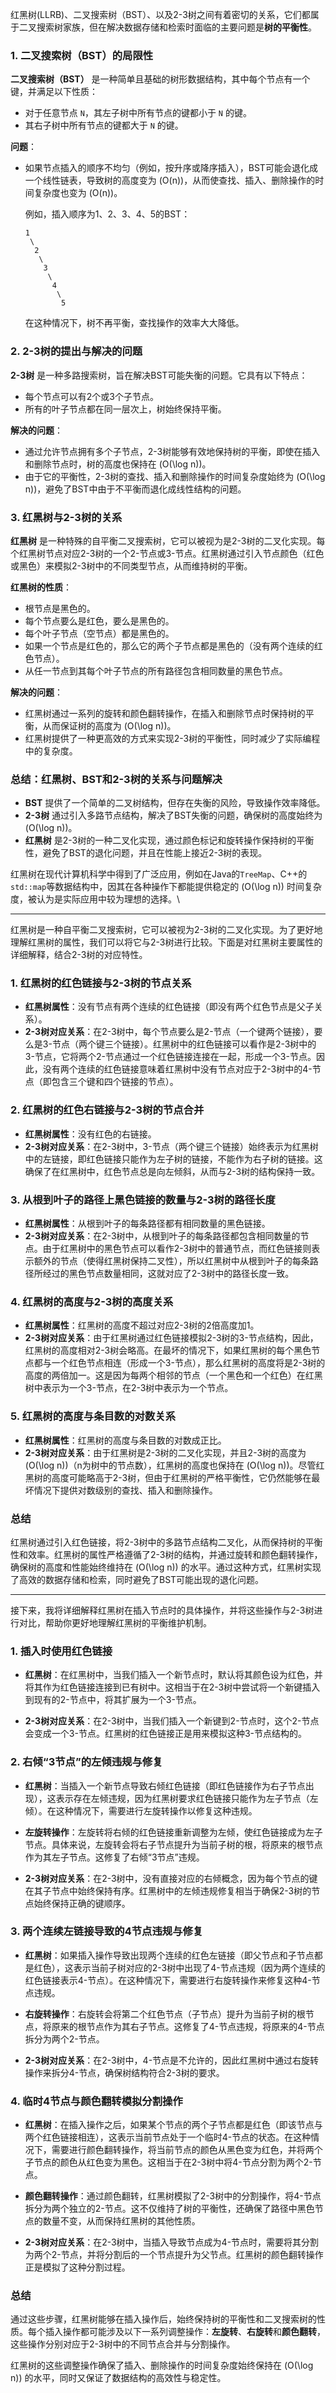 红黑树(LLRB)、二叉搜索树（BST）、以及2-3树之间有着密切的关系，它们都属于二叉搜索树家族，但在解决数据存储和检索时面临的主要问题是**树的平衡性**。

### 1. 二叉搜索树（BST）的局限性

**二叉搜索树（BST）** 是一种简单且基础的树形数据结构，其中每个节点有一个键，并满足以下性质：

- 对于任意节点 `N`，其左子树中所有节点的键都小于 `N` 的键。
- 其右子树中所有节点的键都大于 `N` 的键。

**问题**：
- 如果节点插入的顺序不均匀（例如，按升序或降序插入），BST可能会退化成一个线性链表，导致树的高度变为 \(O(n)\)，从而使查找、插入、删除操作的时间复杂度也变为 \(O(n)\)。
  
  例如，插入顺序为1、2、3、4、5的BST：
  ```
  1
   \
    2
     \
      3
       \
        4
         \
          5
  ```
  在这种情况下，树不再平衡，查找操作的效率大大降低。

### 2. 2-3树的提出与解决的问题

**2-3树** 是一种多路搜索树，旨在解决BST可能失衡的问题。它具有以下特点：

- 每个节点可以有2个或3个子节点。
- 所有的叶子节点都在同一层次上，树始终保持平衡。

**解决的问题**：
- 通过允许节点拥有多个子节点，2-3树能够有效地保持树的平衡，即使在插入和删除节点时，树的高度也保持在 \(O(\log n)\)。
- 由于它的平衡性，2-3树的查找、插入和删除操作的时间复杂度始终为 \(O(\log n)\)，避免了BST中由于不平衡而退化成线性结构的问题。

### 3. 红黑树与2-3树的关系

**红黑树** 是一种特殊的自平衡二叉搜索树，它可以被视为是2-3树的二叉化实现。每个红黑树节点对应2-3树的一个2-节点或3-节点。红黑树通过引入节点颜色（红色或黑色）来模拟2-3树中的不同类型节点，从而维持树的平衡。

**红黑树的性质**：
- 根节点是黑色的。
- 每个节点要么是红色，要么是黑色的。
- 每个叶子节点（空节点）都是黑色的。
- 如果一个节点是红色的，那么它的两个子节点都是黑色的（没有两个连续的红色节点）。
- 从任一节点到其每个叶子节点的所有路径包含相同数量的黑色节点。

**解决的问题**：
- 红黑树通过一系列的旋转和颜色翻转操作，在插入和删除节点时保持树的平衡，从而保证树的高度为 \(O(\log n)\)。
- 红黑树提供了一种更高效的方式来实现2-3树的平衡性，同时减少了实际编程中的复杂度。

### 总结：红黑树、BST和2-3树的关系与问题解决

- **BST** 提供了一个简单的二叉树结构，但存在失衡的风险，导致操作效率降低。
- **2-3树** 通过引入多路节点结构，解决了BST失衡的问题，确保树的高度始终为 \(O(\log n)\)。
- **红黑树** 是2-3树的一种二叉化实现，通过颜色标记和旋转操作保持树的平衡性，避免了BST的退化问题，并且在性能上接近2-3树的表现。

红黑树在现代计算机科学中得到了广泛应用，例如在Java的`TreeMap`、C++的`std::map`等数据结构中，因其在各种操作下都能提供稳定的 \(O(\log n)\) 时间复杂度，被认为是实际应用中较为理想的选择。\

------------

红黑树是一种自平衡二叉搜索树，它可以被视为2-3树的二叉化实现。为了更好地理解红黑树的属性，我们可以将它与2-3树进行比较。下面是对红黑树主要属性的详细解释，结合2-3树的对应特性。

### 1. 红黑树的红色链接与2-3树的节点关系

- **红黑树属性**：没有节点有两个连续的红色链接（即没有两个红色节点是父子关系）。
- **2-3树对应关系**：在2-3树中，每个节点要么是2-节点（一个键两个链接），要么是3-节点（两个键三个链接）。红黑树中的红色链接可以看作是2-3树中的3-节点，它将两个2-节点通过一个红色链接连接在一起，形成一个3-节点。因此，没有两个连续的红色链接意味着红黑树中没有节点对应于2-3树中的4-节点（即包含三个键和四个链接的节点）。

### 2. 红黑树的红色右链接与2-3树的节点合并

- **红黑树属性**：没有红色的右链接。
- **2-3树对应关系**：在2-3树中，3-节点（两个键三个链接）始终表示为红黑树中的左链接，即红色链接只能作为左子树的链接，不能作为右子树的链接。这确保了在红黑树中，红色节点总是向左倾斜，从而与2-3树的结构保持一致。

### 3. 从根到叶子的路径上黑色链接的数量与2-3树的路径长度

- **红黑树属性**：从根到叶子的每条路径都有相同数量的黑色链接。
- **2-3树对应关系**：在2-3树中，从根到叶子的每条路径都包含相同数量的节点。由于红黑树中的黑色节点可以看作2-3树中的普通节点，而红色链接则表示额外的节点（使得红黑树保持二叉性），所以红黑树中从根到叶子的每条路径所经过的黑色节点数量相同，这就对应了2-3树中的路径长度一致。

### 4. 红黑树的高度与2-3树的高度关系

- **红黑树属性**：红黑树的高度不超过对应2-3树的2倍高度加1。
- **2-3树对应关系**：由于红黑树通过红色链接模拟2-3树的3-节点结构，因此，红黑树的高度相对2-3树会略高。在最坏的情况下，如果红黑树的每个黑色节点都与一个红色节点相连（形成一个3-节点），那么红黑树的高度将是2-3树的高度的两倍加一。这是因为每两个相邻的节点（一个黑色和一个红色）在红黑树中表示为一个3-节点，在2-3树中表示为一个节点。

### 5. 红黑树的高度与条目数的对数关系

- **红黑树属性**：红黑树的高度与条目数的对数成正比。
- **2-3树对应关系**：由于红黑树是2-3树的二叉化实现，并且2-3树的高度为 \(O(\log n)\)（n为树中的节点数），红黑树的高度也保持在 \(O(\log n)\)。尽管红黑树的高度可能略高于2-3树，但由于红黑树的严格平衡性，它仍然能够在最坏情况下提供对数级别的查找、插入和删除操作。

### 总结

红黑树通过引入红色链接，将2-3树中的多路节点结构二叉化，从而保持树的平衡性和效率。红黑树的属性严格遵循了2-3树的结构，并通过旋转和颜色翻转操作，确保树的高度和性能始终维持在 \(O(\log n)\) 的水平。通过这种方式，红黑树实现了高效的数据存储和检索，同时避免了BST可能出现的退化问题。

-----

接下来，我将详细解释红黑树在插入节点时的具体操作，并将这些操作与2-3树进行对比，帮助你更好地理解红黑树的平衡维护机制。

### 1. 插入时使用红色链接

- **红黑树**：在红黑树中，当我们插入一个新节点时，默认将其颜色设为红色，并将其作为红色链接连接到已有树中。这相当于在2-3树中尝试将一个新键插入到现有的2-节点中，将其扩展为一个3-节点。
  
- **2-3树对应关系**：在2-3树中，当我们插入一个新键到2-节点时，这个2-节点会变成一个3-节点。红黑树的红色链接正是用来模拟这种3-节点结构的。

### 2. 右倾“3节点”的左倾违规与修复

- **红黑树**：当插入一个新节点导致右倾红色链接（即红色链接作为右子节点出现），这表示存在左倾违规，因为红黑树要求红色链接只能作为左子节点（左倾）。在这种情况下，需要进行左旋转操作以修复这种违规。
  
- **左旋转操作**：左旋转将右倾的红色链接重新调整为左倾，使红色链接成为左子节点。具体来说，左旋转会将右子节点提升为当前子树的根，将原来的根节点作为其左子节点。这修复了右倾“3节点”违规。
  
- **2-3树对应关系**：在2-3树中，没有直接对应的右倾概念，因为每个节点的键在其子节点中始终保持有序。红黑树中的左倾违规修复相当于确保2-3树的节点始终保持正确的键顺序。

### 3. 两个连续左链接导致的4节点违规与修复

- **红黑树**：如果插入操作导致出现两个连续的红色左链接（即父节点和子节点都是红色），这表示当前子树对应的2-3树中出现了4-节点违规（因为两个连续的红色链接表示4-节点）。在这种情况下，需要进行右旋转操作来修复这种4-节点违规。
  
- **右旋转操作**：右旋转会将第二个红色节点（子节点）提升为当前子树的根节点，将原来的根节点作为其右子节点。这修复了4-节点违规，将原来的4-节点拆分为两个2-节点。
  
- **2-3树对应关系**：在2-3树中，4-节点是不允许的，因此红黑树中通过右旋转操作来拆分4-节点，确保树结构符合2-3树的要求。

### 4. 临时4节点与颜色翻转模拟分割操作

- **红黑树**：在插入操作之后，如果某个节点的两个子节点都是红色（即该节点与两个红色链接相连），这表示当前节点处于一个临时4-节点的状态。在这种情况下，需要进行颜色翻转操作，将当前节点的颜色从黑色变为红色，并将两个子节点的颜色从红色变为黑色。这相当于在2-3树中将4-节点分割为两个2-节点。
  
- **颜色翻转操作**：通过颜色翻转，红黑树模拟了2-3树中的分割操作，将4-节点拆分为两个独立的2-节点。这不仅维持了树的平衡性，还确保了路径中黑色节点的数量不变，从而保持红黑树的其他性质。

- **2-3树对应关系**：在2-3树中，当插入导致节点成为4-节点时，需要将其分割为两个2-节点，并将分割后的一个节点提升为父节点。红黑树的颜色翻转操作正是模拟了这种分割过程。

### 总结

通过这些步骤，红黑树能够在插入操作后，始终保持树的平衡性和二叉搜索树的性质。每个插入操作都可能涉及以下一系列调整操作：**左旋转**、**右旋转**和**颜色翻转**，这些操作分别对应于2-3树中的不同节点合并与分割操作。

红黑树的这些调整操作确保了插入、删除操作的时间复杂度始终保持在 \(O(\log n)\) 的水平，同时又保证了数据结构的高效性与稳定性。